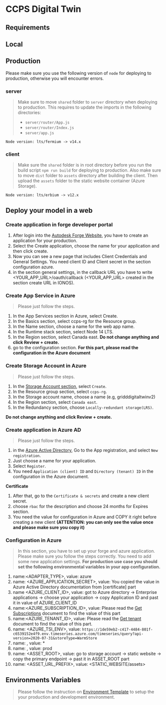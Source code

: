 # CCPS Digital Twin

## Requirements

## Local

## Production

Please make sure you use the following version of `node` for deploying to production, otherwise you will encounter errors.

### server

> Make sure to move `shared` folder to `server` directory when deploying to production. This requires to update the imports in the following directories:
>
> - `server/router/App.js`
> - `server/router/Index.js`
> - `server/app.js`

```shell
Node version: lts/fermium -> v14.x
```

### client

> Make sure the `shared` folder is in root directory before you run the build script `npm run build` for deploying to production.
> Also make sure to move `dist` folder to `assets` directory after building the client. Then upload the `assets` folder to the static website container (Azure Storage).

```shell
Node version: lts/erbium -> v12.x
```
## Deploy your model in a web
### Create application in forge developer portal
1. After login into the [Autodesk Forge Website](https://aps.autodesk.com/?mktvar002=5030950%7CSEM%7C17292865638%7C136462699666%7Ckwd-349085082457&mkwid=sNRzCTm4G%7Cpcrid%7C598884900698%7Cpkw%7Cautodesk%20forge%7Cpmt%7Ce%7Cpdv%7Cc%7Cslid%7C%7Cpgrid%7C136462699666%7Cptaid%7Ckwd-349085082457%7Cpid%7C&utm_medium=cpc&utm_source=google&utm_campaign=GGL_Cross_Forge_AMER_CA_Visits_SEM_BR_New_EX_ADSK_3455132_&utm_term=autodesk%20forge&utm_content=sNRzCTm4G%7Cpcrid%7C598884900698%7Cpkw%7Cautodesk%20forge%7Cpmt%7Ce%7Cpdv%7Cc%7Cslid%7C%7Cpgrid%7C136462699666%7Cptaid%7Ckwd-349085082457%7C&gclid=Cj0KCQjwy5maBhDdARIsAMxrkw0yL2WtAIpS_U3Mwp-qbiXuv-bZJLlVJunSe2E6294bqXaxw7fO8csaAtkYEALw_wcB&ef_id=YoUzQwAAAFzLiwN2:20221012142040:s), you have to create an application for your production.
2. Select the Create application, choose the name for your application and then click create.
3. Now you can see a new page that includes Client Credentials and General Settings. You need client ID and Client secret in the section configuration azure.
4. in the section general settings, in the callback URL you have to write
<YOUR_APP_URL>/oauth/callback (<YOUR_APP_URL> created in the section create URL in IONOS).

### Create App Service in Azure
>Please just follow the steps.

1. In the App Services section in Azure, select Create.
2. In the Basics section, select ccps-rg for the Resource group.
3. In the Name section, choose a name for the web app name.
4. In the Runtime stack section, select Node 14 LTS.
5. In the Region section, select Canada east. **Do not change anything and click Review + create.**
6. go to the configuration section. **For this part, please read the configuration in the Azure document**

### Create Storage Account in Azure
>Please just follow the steps.
1. In the [Storage Account section](https://portal.azure.com/?Microsoft_Azure_Education_correlationId=c0ba2f6c-77f6-4c42-bc21-de416980632e#view/HubsExtension/BrowseResource/resourceType/Microsoft.Storage%2FStorageAccounts), select `Create`.
2. In the Resource group section, select `ccps-rg`.
3. In the Storage account name, choose a name (e.g, gridddigitaltwinv2)
4. In the Region section, select `Canada east`.
5. In the Redundancy section, choose `Locally-redundant storage(LRS)`.

**Do not change anything and click Review + create.**

### Create application in Azure AD
>Please just follow the steps.
1. in the [Azure Active Directory](https://portal.azure.com/?Microsoft_Azure_Education_correlationId=c0ba2f6c-77f6-4c42-bc21-de416980632e#view/Microsoft_AAD_IAM/ActiveDirectoryMenuBlade/~/Overview), Go to the App registration, and select `New registration`.
2. Just choose a name for your application.
3. Select `Register`.
4. You need `Application (client) ID` and `Directory (tenant) ID` in the configuration in the Azure document.

**Certificate**
1. After that, go to the `Certificate & secrets` and create a new client secret.
2. choose `rbac` for the description and choose 24 months for Expires section.
3. You need the value for configuration in Azure and COPY it right before creating a new client **(ATTENTION: you can only see the value once and please make sure you copy it)**

### Configuration in Azure
>In this section, you have to set up your forge and azure application. Please make sure you follow the steps correctly.
You need to add some new application settings.
**For production use case you should set the following environmental variables in your app configuration.**
1. name:<ADAPTER_TYPE>, value: azure
2. name: <AZURE_APPLICATION_SECRET>, value: You copied the value in Azure Active Directory documentation from [certificate] part
3. name <AZURE_CLIENT_ID>, value: got to Azure directory -> Enterprise applications -> choose your application -> copy Application ID and past it in value of AZURE_CLIENT_ID
4. name:<AZURE_SUBSCRIPTION_ID>, value: Please read the [Get Subscriptions](https://learn.microsoft.com/en-us/azure/azure-portal/get-subscription-tenant-id) document to find the value of this part
5. name:<AZURE_TENANT_ID>, value: Please read the [Get tenant](https://learn.microsoft.com/en-us/azure/azure-portal/get-subscription-tenant-id) document to find the value of this part.
6. name: <AZURE_TSI_ENV>, value: `https://1de59eb2-c417-4484-801f-c6539152e4f9.env.timeseries.azure.com/timeseries/query?api-version=2020-07-31&storeType=WarmStore`
7. name: , value: *
8. name: , value: prod
9. name: <ASSET_ROOT>, value: go to storage account -> static website -> copy the primary endpoint -> past it in ASSET_ROOT part
10. name: <ASSET_URL_PREFIX>, value: <STATIC_WEBSITE/assets>

## Environments Variables
> Please follow the instruction on [Environment Template](./server/env_template.md) to setup the your production and development environment.

